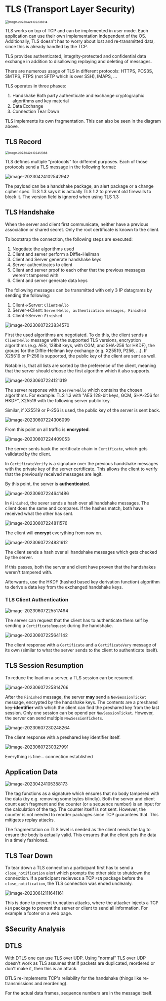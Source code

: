 # TLS (Transport Layer Security)

<img src="res/TLS/image-20230424102238314.png" alt="image-20230424102238314" style="zoom:67%;" />

TLS works on top of TCP and can be implemented in user mode. Each application can use their own implementation independent of the OS. Additionally, TLS doesn't has to worry about lost and re-transmitted data, since this is already handled by the TCP.

TLS provides authenticated, integrity-protected and confidential data exchange in addition to disallowing replaying and deleting of messages.

There are numerous usage of TLS in different protocols: HTTPS, POS3S, SMTPS, FTPS (not SFTP which is over SSH), IMAPS, ...

TLS operates in three phases:

1. Handshake
   Both party authenticate and exchange cryptographic algorithms and key material
2. Data Exchange
3. Connection Tear Down

TLS implements its own fragmentation. This can also be seen in the diagram above.

## TLS Record

<img src="res/TLS/image-20230424102412368.png" alt="image-20230424102412368" style="zoom:67%;" />

TLS defines multiple "protocols" for different purposes. Each of those protocols send a TLS message in the following format:

![image-20230424102542942](res/TLS/image-20230424102542942.png)

The payload can be a handshake package, an alert package or a change cipher spec. TLS 1.3 says it is actually TLS 1.2 to prevent old firewalls to block it. The version field is ignored when using TLS 1.3

## TLS Handshake

When the server and client first communicate, neither have a previous association or shared secret. Only the root certificate is known to the client.

To bootstrap the connection, the following steps are executed:

1. Negotiate the algorithms used
2. Client and server perform a Diffie-Hellman
3. Client and Server generate handshake keys
4. Server authenticates to client
5. Client and server proof to each other that the previous messages weren't tampered with
6. Client and server generate data keys

The following messages can be transmitted with only 3 IP datagrams by sending the following:

1. Client->Server: `ClientHello`
2. Server->Client: `ServerHello, authentication messages, Finished`
3. Client->Server: `Finished`

![image-20230607223834570](res/TLS/image-20230607223834570.png)

First the used algorithms are negotiated. To do this, the client sends a `ClientHello` message with the supported TLS versions, encryption algorithms (e.g. AES, 128bit keys, with CGM, and SHA-256 for HKDF), the groups for the Diffie-Hellman key exchange (e.g. X25519, P256, ...). If X25519 or P-256 is supported, the public key of the client are sent as well.

Notable is, that all lists are sorted by the preference of the client, meaning that the server should choose the first algorithm which it also supports.

![image-20230607224121319](res/TLS/image-20230607224121319.png)

The server response with a `ServerHello` which contains the chosen algorithms. For example: TLS 1.3 with "AES 128-bit keys, GCM, SHA-256 for HKDF", X25519 with the following server public key.

Similar, if X25519 or P-256 is used, the public key of the server is sent back.

![image-20230607224306099](res/TLS/image-20230607224306099.png)

From this point on all traffic is **encrypted**. 

![image-20230607224409053](res/TLS/image-20230607224409053.png)

The server sents back the certificate chain in `Certificate`, which gets validated by the client. 

In `CertificateVerify` is a signature over the previous handshake messages with the private key of the server certificate. This allows the client to verify that the previously received messages are legit.

By this point, the server is **authenticated**.

![image-20230607224641486](res/TLS/image-20230607224641486.png)

In `Finished`, the sever sends a hash over all handshake messages. The client does the same and compares. If the hashes match, both have received what the other has sent.

![image-20230607224811576](res/TLS/image-20230607224811576.png)

The client will **encrypt** everything from now on.

![image-20230607224831612](res/TLS/image-20230607224831612.png)

The client sends a hash over all handshake messages which gets checked by the server.

If this passes, both the server and client have proven that the handshakes weren't tampered with.

Afterwards, use the HKDF (hashed based key derivation function) algorithm to derive a data key from the exchanged handshake keys.

### TLS Client Authentication

![image-20230607225517494](res/TLS/image-20230607225517494.png)

The server can request that the client has to authenticate them self by sending a `CertificateRequest` during the handshake.

![image-20230607225641142](res/TLS/image-20230607225641142.png)

The client response with a `Certificate` and a `CertificateVery` message of its own (similar to what the server sends to the client to authenticate itself).

## TLS Session Resumption

To  reduce the load on a server, a TLS session can be resumed.

![image-20230607225814766](res/TLS/image-20230607225814766.png)

After the `Finished` message, the server **may** send a `NewSessionTicket` message, encrypted by the handshake keys. The contents are a preshared key-**identifier** with which the client can find the preshared key from the last session. Only one session can be opend per `NewSessionTicket`. However, the server can send multiple `NewSessionTickets`.

![image-20230607230248264](res/TLS/image-20230607230248264.png)

The client response with a preshared key identifier itself.

![image-20230607230327991](res/TLS/image-20230607230327991.png)

Everything is fine... connection established

## Application Data

![image-20230424105358173](res/TLS/image-20230424105358173.png)

The tag functions as a signature which ensures that no body tampered with the data (by e.g. removing some bytes blindly). Both the server and client count each fragment and the counter (or a sequence number) is an input for the calculation of the tag. The counter itself is not sent. However, the counter is not needed to reorder packages since TCP guarantees that. This mitigates replay attacks.

The fragmentation on TLS level is needed as the client needs the tag to ensure the body is actually valid. This ensures that the client gets the data in a timely fashioned.

## TLS Tear Down

To tear down a TLS connection a participant first has to send a `close_notification` alert which prompts the other side to shutdown the connection. If a participant recievecs a TCP `FIN` package before the `close_notification`, the TLS connection was ended uncleanly. 

![image-20230612111641161](res/TLS/image-20230612111641161.png)

This is done to prevent truncation attacks, where the attacker injects a TCP `FIN` package to prevent the server or client to send all information. For example a footer on a web page.

## $Security Analysis

## DTLS

With DTLS one can use TLS over UDP. Using "normal" TLS over UDP doesn't work as TLS assumes that if packets are duplicated, reordered or don't make it, then this is an attack.

DTLS re-implements TCP's reliability for the handshake (things like re-transmissions and reordering).

For the actual data frames, sequence numbers are in the message itself.

